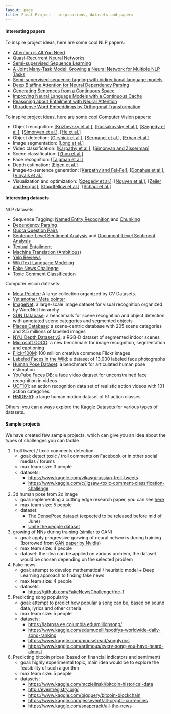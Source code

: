 ```yaml
---
layout: page
title: Final Project - inspirations, datasets and papers
---
```



#### Interesting papers
To inspire project ideas, here are some cool NLP papers:
- [Attention is All You Need](https://arxiv.org/pdf/1706.03762.pdf)
- [Quasi-Recurrent Neural Networks](https://arxiv.org/pdf/1611.01576.pdf)
- [Semi-supervised Sequence Learning](https://arxiv.org/pdf/1511.01432.pdf)
- [A Joint Many-Task Model: Growing a Neural Network for Multiple NLP Tasks](https://arxiv.org/pdf/1611.01587.pdf)
- [Semi-supervised sequence tagging with bidirectional language models](https://arxiv.org/pdf/1705.00108.pdf)
- [Deep Biaffine Attention for Neural Dependency Parsing](https://arxiv.org/pdf/1611.01734.pdf)
- [Generating Sentences from a Continuous Space](https://arxiv.org/pdf/1511.06349.pdf)
- [Improving Neural Language Models with a Continuous Cache](https://arxiv.org/pdf/1612.04426.pdf)
- [Reasoning about Entailment with Neural Attention](https://arxiv.org/pdf/1509.06664.pdf)
- [Ultradense Word Embeddings by Orthogonal Transformation](https://arxiv.org/pdf/1602.07572.pdf)

To inspire project ideas, here are some cool Computer Vision papers:
- Object recognition: [\[Krizhevsky et al.\]](http://www.cs.toronto.edu/~fritz/absps/imagenet.pdf),
[\[Russakovsky et al.\]](http://arxiv.org/abs/1409.0575),
[\[Szegedy et al.\]](http://arxiv.org/abs/1409.4842), [\[Simonyan et al.\]](http://arxiv.org/abs/1409.1556),
[\[He et al.\]](http://arxiv.org/abs/1406.4729)
- Object detection: [\[Girshick et al.\]](http://arxiv.org/abs/1311.2524),
[\[Sermanet et al.\]](http://arxiv.org/abs/1312.6229), [\[Erhan et al.\]](http://arxiv.org/abs/1312.2249)
- Image segmentation: [\[Long et al.\]](http://arxiv.org/abs/1411.4038)
- Video classification: [\[Karpathy et al.\]](http://cs.stanford.edu/people/karpathy/deepvideo/),
[\[Simonyan and Zisserman\]](http://arxiv.org/abs/1406.2199)
- Scene classification: [\[Zhou et al.\]](http://places.csail.mit.edu/)
- Face recognition: [\[Taigman et al.\]](http://www.cv-foundation.org/openaccess/content_cvpr_2014/papers/Taigman_DeepFace_Closing_the_2014_CVPR_paper.pdf)
- Depth estimation: [\[Eigen et al.\]](http://www.cs.nyu.edu/~deigen/depth/)
- Image-to-sentence generation: [\[Karpathy and Fei-Fei\]](http://cs.stanford.edu/people/karpathy/deepimagesent/),
[\[Donahue et al.\]](http://arxiv.org/abs/1411.4389), [\[Vinyals et al.\]](http://arxiv.org/abs/1411.4555)
- Visualization and optimization: [\[Szegedy et al.\]](http://arxiv.org/pdf/1312.6199v4.pdf),
[\[Nguyen et al.\]](http://arxiv.org/pdf/1312.6199v4.pdf), [\[Zeiler and Fergus\]](http://arxiv.org/abs/1311.2901),
[\[Goodfellow et al.\]](http://arxiv.org/abs/1412.6572), [\[Schaul et al.\]](http://arxiv.org/abs/1312.6055)

#### Interesting datasets

NLP datasets:
- Sequence Tagging: [Named Entity Recognition](https://www.clips.uantwerpen.be/conll2003/ner/) and [Chunking](https://www.clips.uantwerpen.be/conll2000/chunking/)
- [Dependency Parsing](https://github.com/UniversalDependencies/UD_English)
- [Quora Question Pairs](https://www.kaggle.com/c/quora-question-pairs)
- [Sentence-Level Sentiment Analysis](https://nlp.stanford.edu/sentiment/treebank.html) and [Document-Level Sentiment Analysis](http://ai.stanford.edu/~amaas/data/sentiment/)
- [Textual Entailment](https://nlp.stanford.edu/projects/snli/)
- [Machine Translation (Ambitious)](https://wit3.fbk.eu/mt.php?release=2016-01)
- [Yelp Reviews](https://www.yelp.com/dataset/challenge)
- [WikiText Language Modeling](https://www.salesforce.com/products/einstein/ai-research/the-wikitext-dependency-language-modeling-dataset/)
- [Fake News Challenge](https://github.com/FakeNewsChallenge/fnc-1)
- [Toxic Comment Classification](https://www.kaggle.com/c/jigsaw-toxic-comment-classification-challenge)


Computer vision datasets:

- [Meta Pointer](http://www.cvpapers.com/datasets.html): A large collection organized by CV Datasets.
- [Yet another Meta pointer](http://www.cvpapers.com/datasets.html)
- [ImageNet](http://http//image-net.org/): a large-scale image dataset for visual recognition organized by WordNet hierarchy
- [SUN Database](http://groups.csail.mit.edu/vision/SUN/): a benchmark for scene recognition and object detection with annotated scene categories and segmented objects
- [Places Database](http://places.csail.mit.edu/): a scene-centric database with 205 scene categories and 2.5 millions of labelled images
- [NYU Depth Dataset v2](http://cs.nyu.edu/~silberman/datasets/nyu_depth_v2.html): a RGB-D dataset of segmented indoor scenes
- [Microsoft COCO](http://mscoco.org/): a new benchmark for image recognition, segmentation and captioning
- [Flickr100M](http://yahoolabs.tumblr.com/post/89783581601/one-hundred-million-creative-commons-flickr-images): 100 million creative commons Flickr images
- [Labeled Faces in the Wild](http://yahoolabs.tumblr.com/post/89783581601/one-hundred-million-creative-commons-flickr-images): a dataset of 13,000 labeled face photographs
- [Human Pose Dataset](http://human-pose.mpi-inf.mpg.de/): a benchmark for articulated human pose estimation
- [YouTube Faces DB](http://www.cs.tau.ac.il/~wolf/ytfaces/): a face video dataset for unconstrained face recognition in videos
- [UCF101](http://crcv.ucf.edu/data/UCF101.php): an action recognition data set of realistic action videos with 101 action categories
- [HMDB-51](http://serre-lab.clps.brown.edu/resource/hmdb-a-large-human-motion-database/): a large human motion dataset of 51 action classes

Others: you can always explore the [Kaggle Datasets](https://www.kaggle.com/datasets) for various types of datasets.

#### Sample projects

We have created few sample projects, which can give you an idea about the
types of challenges you can tackle

1. Troll tweet / toxic comments detection
   - goal: detect toxic / troll comments on Facebook or in other social medias / forums
   - max team size: 3 people
   - datasets:
        - https://www.kaggle.com/vikasg/russian-troll-tweets
        - https://www.kaggle.com/c/jigsaw-toxic-comment-classification-challenge
1. 3d human pose from 2d image
    - goal: implementing a cutting edge research paper, you can see [here](http://densepose.org/)
    - max team size: 5 people
    - dataset:
        - The [DensePose dataset](http://densepose.org/) (expected to be released before mid of June)
        - [Unite the people dataset](http://files.is.tuebingen.mpg.de/classner/up/)
1. growing of NNs during training (similar to GAN)
    - goal: apply progressive gorwing of neural networks during training (borrowed from [GAN paper by Nvidia](http://research.nvidia.com/publication/2017-10_Progressive-Growing-of))
    - max team size: 4 people
    - dataset: the idea can be applied on various problem, the dataset would be chosen depending on the selected problem
1. Fake news
   - goal: attempt to develop mathematical / heuristic model + Deep Learning approach to finding fake news
   - max team size: 4 people
   - datasets:
       - https://github.com/FakeNewsChallenge/fnc-1
1. Predicting song popularity
    - goal: attempt to predict how popular a song can be, based on sound data, lyrics and other criteria
    - max team size: 5 people
    - datasets:
        - https://labrosa.ee.columbia.edu/millionsong/
        - https://www.kaggle.com/edumucelli/spotifys-worldwide-daily-song-ranking
        - https://www.kaggle.com/mousehead/songlyrics
        - https://www.kaggle.com/artimous/every-song-you-have-heard-almost
1. Predicting bitcoin prices (based on financial indicators and sentiment)
   - goal: highly experimental topic, main idea would be to explore the feasibility of such algorithm
   - max team size: 5 people
   - datasets:
        - https://www.kaggle.com/mczielinski/bitcoin-historical-data
        - http://eventregistry.org/
        - https://www.kaggle.com/bigquery/bitcoin-blockchain
        - https://www.kaggle.com/jessevent/all-crypto-currencies
        - https://www.kaggle.com/snapcrack/all-the-news
